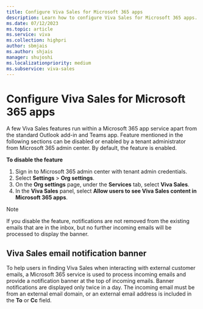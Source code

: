 ```yaml
---
title: Configure Viva Sales for Microsoft 365 apps
description: Learn how to configure Viva Sales for Microsoft 365 apps.
ms.date: 07/12/2023
ms.topic: article
ms.service: viva
ms.collection: highpri
author: sbmjais
ms.author: shjais
manager: shujoshi
ms.localizationpriority: medium
ms.subservice: viva-sales
---
```


# Configure Viva Sales for Microsoft 365 apps

A few Viva Sales features run within a Microsoft 365 app service apart from the standard Outlook add-in and Teams app. Feature mentioned in the following sections can be disabled or enabled by a tenant administrator from Microsoft 365 admin center. By default, the feature is enabled.

**To disable the feature**

1.	Sign in to Microsoft 365 admin center with tenant admin credentials.
2.	Select **Settings** > **Org settings**.
3.	On the **Org settings** page, under the **Services** tab, select **Viva Sales**.
4.	In the **Viva Sales** panel, select **Allow users to see Viva Sales content in Microsoft 365 apps**.

> [!NOTE] 
> If you disable the feature, notifications are not removed from the existing emails that are in the inbox, but no further incoming emails will be processed to display the banner.

## Viva Sales email notification banner

To help users in finding Viva Sales when interacting with external customer emails, a Microsoft 365 service is used to process incoming emails and provide a notification banner at the top of incoming emails. Banner notifications are displayed only twice in a day. The incoming email must be from an external email domain, or an external email address is included in the **To** or **Cc** field. 
